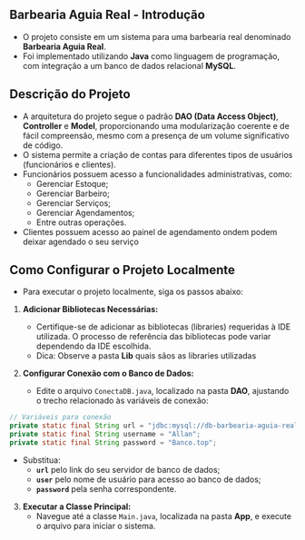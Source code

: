 ## Barbearia Aguia Real - Introdução

- O projeto consiste em um sistema para uma barbearia real denominado **Barbearia Aguia Real**.
- Foi implementado utilizando **Java** como linguagem de programação, com integração a um banco de dados relacional **MySQL**.

## Descrição do Projeto

- A arquitetura do projeto segue o padrão **DAO (Data Access Object)**, **Controller** e **Model**, proporcionando uma modularização coerente e de fácil compreensão, mesmo com a presença de um volume significativo de código.
- O sistema permite a criação de contas para diferentes tipos de usuários (funcionários e clientes). 
- Funcionários possuem acesso a funcionalidades administrativas, como:
  - Gerenciar Estoque;
  - Gerenciar Barbeiro;
  - Gerenciar Serviços;
  - Gerenciar Agendamentos;
  - Entre outras operações.
- Clientes possuem acesso ao painel de agendamento ondem podem deixar agendado o seu serviço

## Como Configurar o Projeto Localmente

- Para executar o projeto localmente, siga os passos abaixo:

1. **Adicionar Bibliotecas Necessárias:**
   - Certifique-se de adicionar as bibliotecas (libraries) requeridas à IDE utilizada. O processo de referência das bibliotecas pode variar dependendo da IDE escolhida.
   - Dica: Observe a pasta **Lib** quais sãos as libraries utilizadas

2. **Configurar Conexão com o Banco de Dados:**
   - Edite o arquivo `ConectaDB.java`, localizado na pasta **DAO**, ajustando o trecho relacionado às variáveis de conexão:

```java
// Variáveis para conexão
private static final String url = "jdbc:mysql://db-barbearia-aguia-real.c7miwyc2szll.us-east-2.rds.amazonaws.com:3306/Barbearia";
private static final String username = "Allan";
private static final String password = "Banco.top";
```

- Substitua:
  - **`url`** pelo link do seu servidor de banco de dados;
  - **`user`** pelo nome de usuário para acesso ao banco de dados;
  - **`password`** pela senha correspondente.

3. **Executar a Classe Principal:**
   - Navegue até a classe `Main.java`, localizada na pasta **App**, e execute o arquivo para iniciar o sistema.


